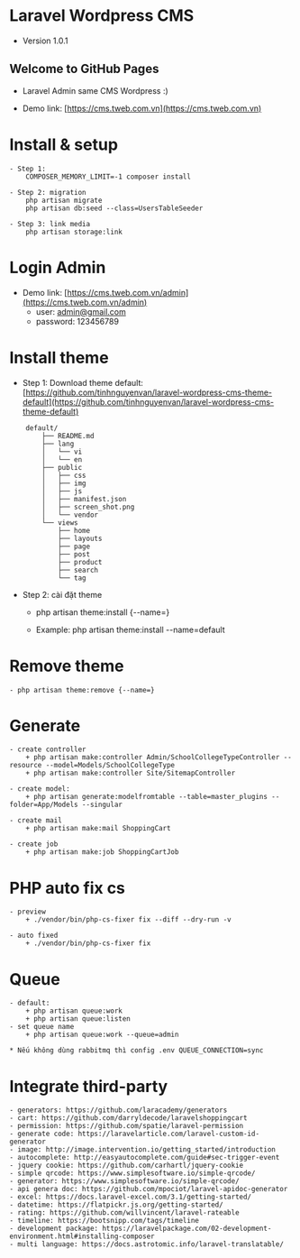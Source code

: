 # Laravel Wordpress CMS
- Version 1.0.1


## Welcome to GitHub Pages

- Laravel Admin same CMS Wordpress :)

- Demo link: [https://cms.tweb.com.vn](https://cms.tweb.com.vn)


# Install & setup
    - Step 1:
		COMPOSER_MEMORY_LIMIT=-1 composer install

    - Step 2: migration
    	php artisan migrate
      	php artisan db:seed --class=UsersTableSeeder

    - Step 3: link media
		php artisan storage:link

# Login Admin

- Demo link: [https://cms.tweb.com.vn/admin](https://cms.tweb.com.vn/admin)
    - user: admin@gmail.com
    - password: 123456789


# Install theme
- Step 1: Download theme default: [https://github.com/tinhnguyenvan/laravel-wordpress-cms-theme-default](https://github.com/tinhnguyenvan/laravel-wordpress-cms-theme-default)

```
	default/
        ├── README.md
        ├── lang
        │   └── vi
        │   └── en
        ├── public
        │   ├── css
        │   ├── img
        │   ├── js
        │   ├── manifest.json
        │   ├── screen_shot.png
        │   └── vendor
        └── views
            ├── home
            ├── layouts
            ├── page
            ├── post
            ├── product
            ├── search
            └── tag
```

- Step 2: cài đặt theme
	- php artisan theme:install {--name=}

	- Example: php artisan theme:install --name=default

# Remove theme
    - php artisan theme:remove {--name=}

# Generate
    - create controller
        + php artisan make:controller Admin/SchoolCollegeTypeController --resource --model=Models/SchoolCollegeType
        + php artisan make:controller Site/SitemapController

    - create model:
        + php artisan generate:modelfromtable --table=master_plugins --folder=App/Models --singular

    - create mail
        + php artisan make:mail ShoppingCart

    - create job
        + php artisan make:job ShoppingCartJob



# PHP auto fix cs
    - preview
        + ./vendor/bin/php-cs-fixer fix --diff --dry-run -v

    - auto fixed
        + ./vendor/bin/php-cs-fixer fix

# Queue
    - default:
        + php artisan queue:work
        + php artisan queue:listen
    - set queue name
        + php artisan queue:work --queue=admin

    * Nếu không dùng rabbitmq thì config .env QUEUE_CONNECTION=sync

# Integrate third-party
    - generators: https://github.com/laracademy/generators
    - cart: https://github.com/darryldecode/laravelshoppingcart
    - permission: https://github.com/spatie/laravel-permission
    - generate code: https://laravelarticle.com/laravel-custom-id-generator
    - image: http://image.intervention.io/getting_started/introduction
    - autocomplete: http://easyautocomplete.com/guide#sec-trigger-event
    - jquery cookie: https://github.com/carhartl/jquery-cookie
    - simple qrcode: https://www.simplesoftware.io/simple-qrcode/
    - generator: https://www.simplesoftware.io/simple-qrcode/
    - api genera doc: https://github.com/mpociot/laravel-apidoc-generator
    - excel: https://docs.laravel-excel.com/3.1/getting-started/
    - datetime: https://flatpickr.js.org/getting-started/
    - rating: https://github.com/willvincent/laravel-rateable
    - timeline: https://bootsnipp.com/tags/timeline
    - development package: https://laravelpackage.com/02-development-environment.html#installing-composer
    - multi language: https://docs.astrotomic.info/laravel-translatable/


